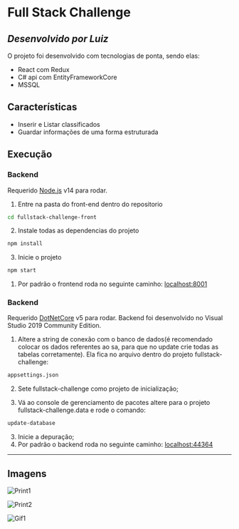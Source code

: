 # Full Stack Challenge
## _Desenvolvido por Luiz_


O projeto foi desenvolvido com tecnologias de ponta, sendo elas:

- React com Redux
- C# api com EntityFrameworkCore
- MSSQL

## Características

- Inserir e Listar classificados
- Guardar informações de uma forma estruturada


## Execução

### Backend
Requerido [Node.js](https://nodejs.org/) v14 para rodar.
1) Entre na pasta do front-end dentro do repositorio
```sh
cd fullstack-challenge-front
```

2) Instale todas as dependencias do projeto
```sh
npm install
```
3) Inicie o projeto
```sh
npm start
```

1) Por padrão o frontend roda no seguinte caminho:
[localhost:8001](https://localhost:8001/)


### Backend
Requerido [DotNetCore](https://dotnet.microsoft.com/download/dotnet/5.0) v5 para rodar.
Backend foi desenvolvido no Visual Studio 2019 Community Edition.

1) Altere a string de conexão com o banco de dados(é recomendado colocar os dados referentes ao sa, para que no update crie todas as tabelas corretamente). Ela fica no arquivo dentro do projeto fullstack-challenge:
```sh
appsettings.json
```

2) Sete fullstack-challenge como projeto de inicialização;


3) Vá ao console de gerenciamento de pacotes altere para o projeto fullstack-challenge.data 
e rode o comando:
```sh
update-database
```

3) Inicie a depuração;
4) Por padrão o backend roda no seguinte caminho:
[localhost:44364](https://localhost:44364/)
****
## Imagens
![Print1](https://user-images.githubusercontent.com/53011340/121126452-2f0a0480-c7f6-11eb-8d10-dab1d0345ab2.png)

![Print2](https://user-images.githubusercontent.com/53011340/121126469-34674f00-c7f6-11eb-9f20-0bca2ce9bce1.png)

![Gif1](https://user-images.githubusercontent.com/53011340/121126480-37623f80-c7f6-11eb-957e-e8030d23e9dc.gif)
